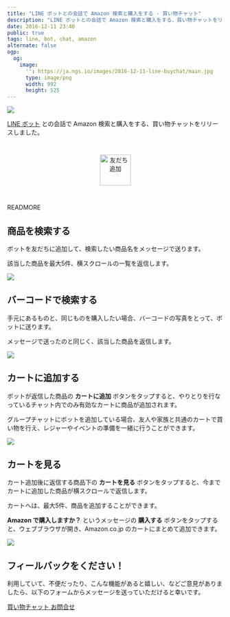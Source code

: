 ```yaml
---
title: "LINE ボットとの会話で Amazon 検索と購入をする - 買い物チャット"
description: "LINE ボットとの会話で Amazon 検索と購入をする、買い物チャットをリリースしました。"
date: 2016-12-11 23:40
public: true
tags: line, bot, chat, amazon
alternate: false
ogp:
  og:
    image:
      '': https://ja.ngs.io/images/2016-12-11-line-buychat/main.jpg
      type: image/png
      width: 992
      height: 525
---
```


![](2016-12-11-line-buychat/main.jpg)


[LINE ボット] との会話で Amazon 検索と購入をする、買い物チャットをリリースしました。

<div style="text-align: center; margin: 3em 0"><a href="https://line.me/R/ti/p/%40xhe9481d"><img height="72" border="0" alt="友だち追加" src="https://scdn.line-apps.com/n/line_add_friends/btn/ja.png"></a></div>

READMORE

<div class="row">
<div class="col-sm-6">
<h2>商品を検索する</h2>
<p>ボットを友だちに追加して、検索したい商品名をメッセージで送ります。</p>
<p>該当した商品を最大5件、横スクロールの一覧を返信します。</p>
</div>
<div class="col-sm-6"><img src="/images/2016-12-11-line-buychat/screen1.jpg"></div>
</div>

<div class="row">
<div class="col-sm-6">
<h2>バーコードで検索する</h2>
<p>手元にあるものと、同じものを購入したい場合、バーコードの写真をとって、ボットに送ります。</p>
<p>メッセージで送ったのと同じく、該当した商品を返信します。</p>
</div>
<div class="col-sm-6"><img src="/images/2016-12-11-line-buychat/screen2.jpg"></div>
</div>

<div class="row">
<div class="col-sm-6">
<h2>カートに追加する</h2>
<p>ボットが返信した商品の <b>カートに追加</b> ボタンをタップすると、やりとりを行なっているチャット内でのみ有効なカートに商品が追加されます。</p>
<p>グループチャットにボットを追加している場合、友人や家族と共通のカートで買い物を行え、レジャーやイベントの準備を一緒に行うことができます。</p>
</div>
<div class="col-sm-6"><img src="/images/2016-12-11-line-buychat/screen3.jpg"></div>
</div>

<div class="row">
<div class="col-sm-6">
<h2>カートを見る</h2>
<p>カート追加後に返信する商品下の <b>カートを見る</b> ボタンをタップすると、今までカートに追加した商品が横スクロールで返信します。</p>
<p>カートへは、最大5件、商品を追加することができます。</p>
<p><b>Amazon で購入しますか？</b> というメッセージの <b>購入する</b> ボタンをタップすると、ウェブブラウザが開き、Amazon.co.jp のカートにまとめて追加できます。</p>
</div>
<div class="col-sm-6"><img src="/images/2016-12-11-line-buychat/screen4.jpg"></div>
</div>

## フィールバックをください！

利用していて、不便だったり、こんな機能があると嬉しい、などご意見がありましたら、以下のフォームからメッセージを送っていただけると幸いです。

[買い物チャット お問合せ](https://goo.gl/NOpIHD)

[LINE ボット]: https://business.line.me/ja/services/bot
